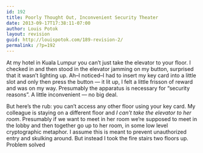 ```yaml
---
id: 192
title: Poorly Thought Out, Inconvenient Security Theater
date: 2013-09-17T17:38:11-07:00
author: Louis Potok
layout: revision
guid: http://louispotok.com/189-revision-2/
permalink: /?p=192
---
```

At my hotel in Kuala Lumpur you can&#8217;t just take the elevator to your floor. I checked in and then stood in the elevator jamming on my button, surprised that it wasn&#8217;t lighting up. Ah&#8211;I noticed&#8211;I had to insert my key card into a little slot and only then press the button &#8212; it lit up, I felt a little frisson of reward and was on my way. Presumably the apparatus is necessary for &#8220;security reasons&#8221;. A little inconvenient &#8212; no big deal.

But here&#8217;s the rub: you can&#8217;t access any other floor using your key card. My colleague is staying on a different floor and _I can&#8217;t take the elevator to her room_. Presumably if we want to meet in her room we&#8217;re supposed to meet in the lobby and then together go up to her room, in some low level cryptographic metaphor. I assume this is meant to prevent unauthorized entry and skulking around. But instead I took the fire stairs two floors up. Problem solved

&nbsp;